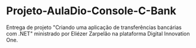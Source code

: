 # Projeto-AulaDio-Console-C-Bank

Entrega de projeto "Criando uma aplicação de transferências bancárias com .NET" ministrado por Eliézer Zarpelão na plataforma Digital Innovation One.

